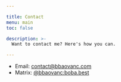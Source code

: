 ```yaml
---

title: Contact
menu: main
toc: false

description: >-
  Want to contact me? Here's how you can.

---
```


- Email: [contact@bbaovanc.com](mailto:contact@bbaovanc.com)
- Matrix: [@bbaovanc:boba.best](https://matrix.to/#/@bbaovanc:boba.best)
